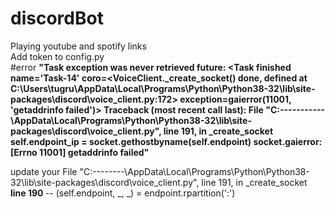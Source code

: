 # discordBot
Playing youtube and spotify links<br>
Add token to config.py<br>
#error
<b>
"Task exception was never retrieved
future: <Task finished name='Task-14' coro=<VoiceClient._create_socket() done, defined at C:\Users\tugru\AppData\Local\Programs\Python\Python38-32\lib\site-packages\discord\voice_client.py:172> exception=gaierror(11001, 'getaddrinfo failed')>
Traceback (most recent call last):
  File "C:\-----\------\AppData\Local\Programs\Python\Python38-32\lib\site-packages\discord\voice_client.py", line 191, in _create_socket
    self.endpoint_ip = socket.gethostbyname(self.endpoint)
socket.gaierror: [Errno 11001] getaddrinfo failed"
 </b><br>
 
 update your 
    File "C:\----\----\AppData\Local\Programs\Python\Python38-32\lib\site-packages\discord\voice_client.py", line 191, in _create_socket<br>
  <b>line 190 </b>--   (self.endpoint, _, _) = endpoint.rpartition(':')
